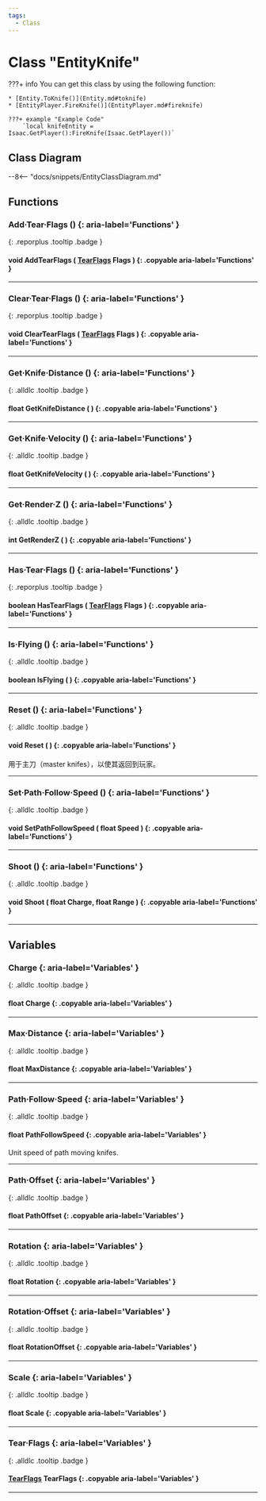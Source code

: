 ```yaml
---
tags:
  - Class
---
```

# Class "EntityKnife"

???+ info
    You can get this class by using the following function:

    * [Entity.ToKnife()](Entity.md#toknife)
    * [EntityPlayer.FireKnife()](EntityPlayer.md#fireknife)

    ???+ example "Example Code"
        `local knifeEntity = Isaac.GetPlayer():FireKnife(Isaac.GetPlayer())`

## Class Diagram
--8<-- "docs/snippets/EntityClassDiagram.md"
## Functions
### Add·Tear·Flags () {: aria-label='Functions' }
[ ](#){: .reporplus .tooltip .badge }
#### void AddTearFlags ( [TearFlags](enums/TearFlags.md) Flags ) {: .copyable aria-label='Functions' }

___
### Clear·Tear·Flags () {: aria-label='Functions' }
[ ](#){: .reporplus .tooltip .badge }
#### void ClearTearFlags ( [TearFlags](enums/TearFlags.md) Flags ) {: .copyable aria-label='Functions' }

___
### Get·Knife·Distance () {: aria-label='Functions' }
[ ](#){: .alldlc .tooltip .badge }
#### float GetKnifeDistance ( ) {: .copyable aria-label='Functions' }

___
### Get·Knife·Velocity () {: aria-label='Functions' }
[ ](#){: .alldlc .tooltip .badge }
#### float GetKnifeVelocity ( ) {: .copyable aria-label='Functions' }

___
### Get·Render·Z () {: aria-label='Functions' }
[ ](#){: .alldlc .tooltip .badge }
#### int GetRenderZ ( ) {: .copyable aria-label='Functions' }

___
### Has·Tear·Flags () {: aria-label='Functions' }
[ ](#){: .reporplus .tooltip .badge }
#### boolean HasTearFlags ( [TearFlags](enums/TearFlags.md) Flags ) {: .copyable aria-label='Functions' }

___
### Is·Flying () {: aria-label='Functions' }
[ ](#){: .alldlc .tooltip .badge }
#### boolean IsFlying ( ) {: .copyable aria-label='Functions' }

___
### Reset () {: aria-label='Functions' }
[ ](#){: .alldlc .tooltip .badge }
#### void Reset ( ) {: .copyable aria-label='Functions' }
用于主刀（master knifes），以使其返回到玩家。
___
### Set·Path·Follow·Speed () {: aria-label='Functions' }
[ ](#){: .alldlc .tooltip .badge }
#### void SetPathFollowSpeed ( float Speed ) {: .copyable aria-label='Functions' }

___
### Shoot () {: aria-label='Functions' }
[ ](#){: .alldlc .tooltip .badge }
#### void Shoot ( float Charge, float Range ) {: .copyable aria-label='Functions' }

___
## Variables
### Charge {: aria-label='Variables' }
[ ](#){: .alldlc .tooltip .badge }
#### float Charge  {: .copyable aria-label='Variables' }

___
### Max·Distance {: aria-label='Variables' }
[ ](#){: .alldlc .tooltip .badge }
#### float MaxDistance  {: .copyable aria-label='Variables' }

___
### Path·Follow·Speed {: aria-label='Variables' }
[ ](#){: .alldlc .tooltip .badge }
#### float PathFollowSpeed  {: .copyable aria-label='Variables' }
Unit speed of path moving knifes.
___
### Path·Offset {: aria-label='Variables' }
[ ](#){: .alldlc .tooltip .badge }
#### float PathOffset  {: .copyable aria-label='Variables' }

___
### Rotation {: aria-label='Variables' }
[ ](#){: .alldlc .tooltip .badge }
#### float Rotation  {: .copyable aria-label='Variables' }

___
### Rotation·Offset {: aria-label='Variables' }
[ ](#){: .alldlc .tooltip .badge }
#### float RotationOffset  {: .copyable aria-label='Variables' }

___
### Scale {: aria-label='Variables' }
[ ](#){: .alldlc .tooltip .badge }
#### float Scale  {: .copyable aria-label='Variables' }

___
### Tear·Flags {: aria-label='Variables' }
[ ](#){: .alldlc .tooltip .badge }
#### [TearFlags](enums/TearFlags.md) TearFlags  {: .copyable aria-label='Variables' }

___
